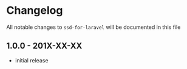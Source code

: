 # Changelog

All notable changes to `ssd-for-laravel` will be documented in this file

## 1.0.0 - 201X-XX-XX

- initial release
